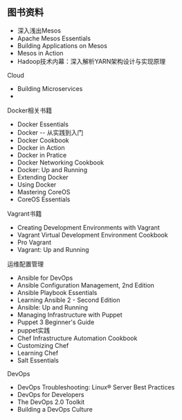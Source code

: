 ## 图书资料


* 深入浅出Mesos
* Apache Mesos Essentials
* Building Applications on Mesos
* Mesos in Action
* Hadoop技术内幕：深入解析YARN架构设计与实现原理

Cloud
* Building Microservices
*


Docker相关书籍
* Docker Essentials
* Docker -- 从实践到入门
* Docker Cookbook
* Docker in Action
* Docker in Pratice
* Docker Networking Cookbook
* Docker: Up and Running
* Extending Docker
* Using Docker
* Mastering CoreOS
* CoreOS Essentials

Vagrant书籍
* Creating Development Environments with Vagrant
* Vagrant Virtual Development Environment Cookbook
* Pro Vagrant
* Vagrant: Up and Running

运维配置管理
* Ansible for DevOps
* Ansible Configuration Management, 2nd Edition
* Ansible Playbook Essentials
* Learning Ansible 2 - Second Edition
* Ansible: Up and Running
* Managing Infrastructure with Puppet
* Puppet 3 Beginner's Guide
* puppet实践
* Chef Infrastructure Automation Cookbook
* Customizing Chef
* Learning Chef
* Salt Essentials

DevOps
* DevOps Troubleshooting: Linux® Server Best Practices
* DevOps for Developers
* The DevOps 2.0 Toolkit
* Building a DevOps Culture
